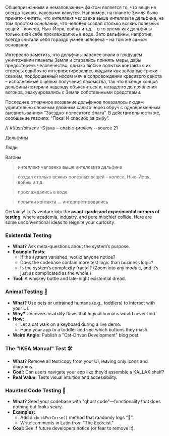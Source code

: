 Общепризнанным и немаловажным фактом является то, что вещи не всегда таковы, каковыми кажутся. Например, на планете Земля было принято считать, что интеллект человека выше интеллекта дельфина, на том простом основании, что человек создал столько всяких полезных вещей – колесо, Нью-Йорк, войны и т.д. – в то время как дельфины только знай себе прохлаждались в воде. Зато дельфины, напротив, всегда считали себя гораздо умнее человека – на том же самом основании.

Интересно заметить, что дельфины заранее знали о грядущем уничтожении планеты Земля и старались принять меры, дабы предостеречь человечество; однако любые попытки контакта с их стороны ошибочно интерпретировались людьми как забавные трюки – скажем, подброшенный носом мяч в сопровождении красивого свиста – исполняемые с целью получения лакомства, так что в конце концов дельфины потеряли надежду объясниться и, незадолго до появления вогонов, эвакуировались с Земли собственными средствами.

Последнее отчаянное воззвание дельфинов показалось людям удивительно сложным двойным сальто через обруч с одновременным высвистыванием “Звездно-полосатого флага”. В действительности же, сообщение гласило: “Пока! И спасибо за рыбу”.

// #!/usr/bin/env -S java --enable-preview --source 21



Дельфины

Люди

Вагоны


> интеллект человека выше интеллекта дельфина

> создал столько всяких полезных вещей – колесо, Нью-Йорк, войны и т.д.

> прохлаждались в воде

> попытки контакта ... интерпретировались


Certainly! Let’s venture into the **avant-garde and experimental corners of testing**, where academia, industry, and pure mischief collide. Here are some unconventional ideas to reignite your curiosity:


### **Existential Testing**  
   - **What?** Ask meta-questions about the system’s purpose.  
   - **Example Tests**:  
     - If the system vanished, would anyone notice?  
     - Does the codebase contain more test logic than business logic?  
     - Is the system’s complexity fractal? (Zoom into any module, and it’s just as complicated as the whole.)  
   - **Tool**: A whiskey bottle and late-night existential dread.  

### **Animal Testing** 🐾  
   - **What?** Use pets or untrained humans (e.g., toddlers) to interact with your UI.  
   - **Why?** Uncovers usability flaws that logical humans would never find.  
   - **How:**  
     - Let a cat walk on a keyboard during a live demo.  
     - Hand your app to a toddler and see which buttons they mash.  
   - **Weird Angle:** Publish a "Cat-Driven Development" blog post.  

### **The "IKEA Manual" Test** 🛠️  
   - **What?** Remove all text/copy from your UI, leaving only icons and diagrams.  
   - **Goal:** Can users navigate your app like they’d assemble a KALLAX shelf?  
   - **Real Value:** Tests visual intuition and accessibility.  

### **Haunted Code Testing** 👻  
   - **What?** Seed your codebase with "ghost code"—functionality that does nothing but looks scary.  
   - **Examples:**  
     - Add a `checkForCurse()` method that randomly logs "🔮".  
     - Write comments in Latin from "The Exorcist."  
   - **Goal:** See if future developers notice (or fear to remove it).  
